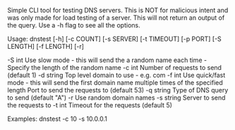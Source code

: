 Simple CLI tool for testing DNS servers. This is NOT for malicious intent and was only made for load testing of a server.
This will not return an output of the query.
Use a -h flag to see all the options.

Usage: dnstest [-h] [-c COUNT] [-s SERVER] [-t TIMEOUT] [-p PORT] [-S LENGTH] [-f LENGTH] [-r]

-S int
Use slow mode - this will send the a random name each time - Specify the length of the random name
-c int
Number of requests to send (default 1)
-d string
Top level domain to use - e.g. com
-f int
Use quick/fast mode - this will send the first domain name multiple times of the specified length
Port to send the requests to (default 53)
-q string
Type of DNS query to send (default "A")
-r    Use random domain names
-s string
Server to send the requests to
-t int
Timeout for the requests (default 5)

Examples:
	dnstest -c 10 -s 10.0.0.1